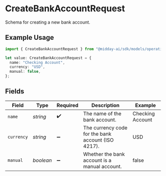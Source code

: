 # CreateBankAccountRequest

Schema for creating a new bank account.

## Example Usage

```typescript
import { CreateBankAccountRequest } from "@midday-ai/sdk/models/operations";

let value: CreateBankAccountRequest = {
  name: "Checking Account",
  currency: "USD",
  manual: false,
};
```

## Fields

| Field                                              | Type                                               | Required                                           | Description                                        | Example                                            |
| -------------------------------------------------- | -------------------------------------------------- | -------------------------------------------------- | -------------------------------------------------- | -------------------------------------------------- |
| `name`                                             | *string*                                           | :heavy_check_mark:                                 | The name of the bank account.                      | Checking Account                                   |
| `currency`                                         | *string*                                           | :heavy_minus_sign:                                 | The currency code for the bank account (ISO 4217). | USD                                                |
| `manual`                                           | *boolean*                                          | :heavy_minus_sign:                                 | Whether the bank account is a manual account.      | false                                              |
